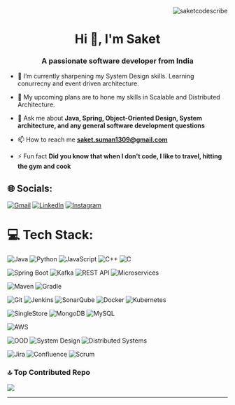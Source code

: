 <p align="right"> <img src="https://komarev.com/ghpvc/?username=saketcodescribe&label=Profile%20views&color=0e75b6&style=flat" alt="saketcodescribe" /> </p>
<h1 align="center">Hi 👋, I'm Saket</h1>

<h3 align="center">A passionate software developer from India</h3>




- 🌱 I’m currently sharpening my System Design skills. Learning conurrecny and event driven architecture.

- 👯 My upcoming plans are to hone my skills in Scalable and Distributed Architecture. 

- 💬 Ask me about **Java, Spring, Object-Oriented Design, System architecture, and any general software development questions**

- 📫 How to reach me **saket.suman1309@gmail.com**

- ⚡ Fun fact **Did you know that when I don't code, I like to travel, hitting the gym and cook**

## 🌐 Socials:
[![Gmail](https://img.shields.io/badge/Gmail-%23E34F26.svg?logo=gmail&logoColor=white)](mailto:saket.suman1309@gmail.com) [![LinkedIn](https://img.shields.io/badge/LinkedIn-%230077B5.svg?logo=linkedin&logoColor=white)](https://www.linkedin.com/in/saket-suman-530549173/) [![Instagram](https://img.shields.io/badge/Instagram-%23E4405F.svg?logo=Instagram&logoColor=white)](https://www.instagram.com/iamnotsaket/)

# 💻 Tech Stack:
<!-- Languages -->
![Java](https://img.shields.io/badge/Java-007396.svg?style=for-the-badge&logo=openjdk&logoColor=white)
![Python](https://img.shields.io/badge/Python-3670A0.svg?style=for-the-badge&logo=python&logoColor=ffdd54)
![JavaScript](https://img.shields.io/badge/JavaScript-323330.svg?style=for-the-badge&logo=javascript&logoColor=F7DF1E)
![C++](https://img.shields.io/badge/C++-00599C.svg?style=for-the-badge&logo=c%2B%2B&logoColor=white)
![C](https://img.shields.io/badge/C-00599C.svg?style=for-the-badge&logo=c&logoColor=white)

<!-- Backend & Frameworks -->
![Spring Boot](https://img.shields.io/badge/Spring%20Boot-6DB33F.svg?style=for-the-badge&logo=springboot&logoColor=white)
![Kafka](https://img.shields.io/badge/Kafka-000000.svg?style=for-the-badge&logo=apache-kafka&logoColor=white)
![REST API](https://img.shields.io/badge/REST%20APIs-FF6F00?style=for-the-badge&logo=api&logoColor=white)
![Microservices](https://img.shields.io/badge/Microservices-FF4F00.svg?style=for-the-badge&logo=microservices&logoColor=white)

<!-- Build Tools -->
![Maven](https://img.shields.io/badge/Maven-C71A36.svg?style=for-the-badge&logo=apache-maven&logoColor=white)
![Gradle](https://img.shields.io/badge/Gradle-02303A.svg?style=for-the-badge&logo=gradle&logoColor=white)

<!-- DevOps -->
![Git](https://img.shields.io/badge/Git-F05032.svg?style=for-the-badge&logo=git&logoColor=white)
![Jenkins](https://img.shields.io/badge/Jenkins-D33833.svg?style=for-the-badge&logo=jenkins&logoColor=white)
![SonarQube](https://img.shields.io/badge/SonarQube-4E9BCD.svg?style=for-the-badge&logo=sonarqube&logoColor=white)
![Docker](https://img.shields.io/badge/Docker-2496ED.svg?style=for-the-badge&logo=docker&logoColor=white)
![Kubernetes](https://img.shields.io/badge/Kubernetes-326CE5.svg?style=for-the-badge&logo=kubernetes&logoColor=white)

<!-- Databases -->
![SingleStore](https://img.shields.io/badge/SingleStore-AA00FF.svg?style=for-the-badge&logo=singlestore&logoColor=white)
![MongoDB](https://img.shields.io/badge/MongoDB-4ea94b.svg?style=for-the-badge&logo=mongodb&logoColor=white)
![MySQL](https://img.shields.io/badge/MySQL-00f.svg?style=for-the-badge&logo=mysql&logoColor=white)

<!-- Cloud -->
![AWS](https://img.shields.io/badge/AWS-FF9900.svg?style=for-the-badge&logo=amazon-aws&logoColor=white)

<!-- Methodologies -->
![OOD](https://img.shields.io/badge/OOD-1A73E8.svg?style=for-the-badge&logo=google&logoColor=white)
![System Design](https://img.shields.io/badge/System%20Design-000000.svg?style=for-the-badge&logo=arch-linux&logoColor=white)
![Distributed Systems](https://img.shields.io/badge/Distributed%20Systems-0052CC.svg?style=for-the-badge&logo=data&logoColor=white)

<!-- Collaboration -->
![Jira](https://img.shields.io/badge/Jira-0052CC.svg?style=for-the-badge&logo=jira&logoColor=white)
![Confluence](https://img.shields.io/badge/Confluence-172B4D.svg?style=for-the-badge&logo=confluence&logoColor=white)
![Scrum](https://img.shields.io/badge/Scrum-6DB33F.svg?style=for-the-badge&logo=scrumalliance&logoColor=white)



### 🔝 Top Contributed Repo
![](https://github-contributor-stats.vercel.app/api?username=SaketCodeScribe&limit=5&theme=tokyonight&combine_all_yearly_contributions=true)

---
